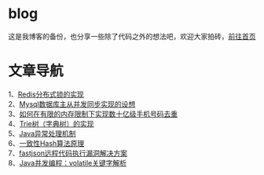 # blog
这是我博客的备份，也分享一些除了代码之外的想法吧，欢迎大家拍砖，[前往首页](https://www.mrdwy.com/)

# 文章导航
1、[Redis分布式锁的实现](https://www.mrdwy.com/2018/09/05/redisfen-bu-shi-suo-de-shi-xian/)    
2、[Mysql数据库主从并发同步实现的设想](https://www.mrdwy.com/2018/09/04/mysqlshu-ju-ku-zhu-cong-bing-fa-tong-bu-shi-xian-de-she-xiang/)    
3、[如何在有限的内存限制下实现数十亿级手机号码去重](https://www.mrdwy.com/2018/08/31/ru-he-zai-you-xian-de-nei-cun-xian-zhi-xia-shi-xian-shu-shi-yi-ji-shou-ji-hao-qu-zhong-2018-08-31-23-10/)    
4、[Trie树（字典树）的实现](https://www.mrdwy.com/2018/07/26/trieshu-zi-dian-shu-de-shi-xian/)    
5、[Java异常处理机制](https://www.mrdwy.com/2018/07/18/javayi-chang-chu-li/)    
6、[一致性Hash算法原理](https://www.mrdwy.com/2018/07/18/yi-zhi-xing-hashsuan-fa-yuan-li/)    
7、[fastjson远程代码执行漏洞解决方案](https://www.mrdwy.com/2018/06/01/fastjsonyuan-cheng-dai-ma-zhi-xing-lou-dong-jie-jue-fang-an/)    
8、[Java并发编程：volatile关键字解析](https://www.mrdwy.com/2017/08/29/javabing-fa-bian-cheng-volatileguan-jian-zi-jie-xi/)    
